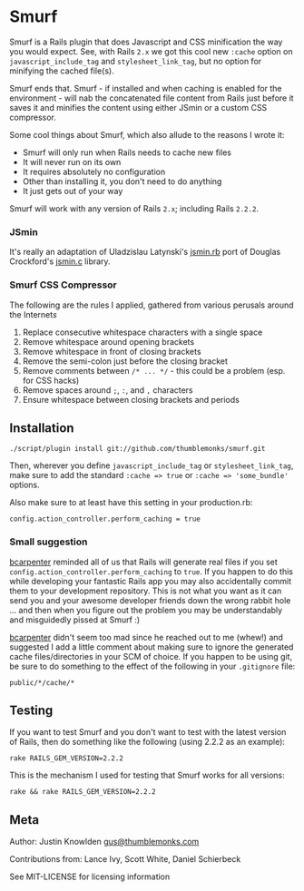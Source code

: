 # Smurf

Smurf is a Rails plugin that does Javascript and CSS minification the way you would expect. See, with Rails `2.x` we got this cool new `:cache` option on `javascript_include_tag` and `stylesheet_link_tag`, but no option for minifying the cached file(s).

Smurf ends that. Smurf - if installed and when caching is enabled for the environment - will nab the concatenated file content from Rails just before it saves it and minifies the content using either JSmin or a custom CSS compressor.

Some cool things about Smurf, which also allude to the reasons I wrote it:

* Smurf will only run when Rails needs to cache new files
* It will never run on its own
* It requires absolutely no configuration
* Other than installing it, you don't need to do anything
* It just gets out of your way

Smurf will work with any version of Rails `2.x`; including Rails `2.2.2`.

### JSmin

It's really an adaptation of Uladzislau Latynski's [jsmin.rb](http://javascript.crockford.com/jsmin.rb) port of Douglas Crockford's [jsmin.c](http://javascript.crockford.com/jsmin.c) library.

### Smurf CSS Compressor

The following are the rules I applied, gathered from various perusals around the Internet*s*

1. Replace consecutive whitespace characters with a single space
2. Remove whitespace around opening brackets
3. Remove whitespace in front of closing brackets
4. Remove the semi-colon just before the closing bracket
5. Remove comments between `/* ... */` - this could be a problem (esp. for CSS hacks)
6. Remove spaces around `;`, `:`, and `,` characters
7. Ensure whitespace between closing brackets and periods

## Installation

    ./script/plugin install git://github.com/thumblemonks/smurf.git

Then, wherever you define `javascript_include_tag` or `stylesheet_link_tag`, make sure to add the standard `:cache => true` or `:cache => 'some_bundle'` options.

Also make sure to at least have this setting in your production.rb:

    config.action_controller.perform_caching = true

### Small suggestion

[bcarpenter](http://github.com/bcarpenter) reminded all of us that Rails will generate real files if you set `config.action_controller.perform_caching` to `true`. If you happen to do this while developing your fantastic Rails app you may also accidentally commit them to your development repository. This is not what you want as it can send you and your awesome developer friends down the wrong rabbit hole ... and then when you figure out the problem you may be understandably and misguidedly pissed at Smurf :)

[bcarpenter](http://github.com/bcarpenter) didn't seem too mad since he reached out to me (whew!) and suggested I add a little comment about making sure to ignore the generated cache files/directories in your SCM of choice. If you happen to be using git, be sure to do something to the effect of the following in your `.gitignore` file:

    public/*/cache/*

## Testing

If you want to test Smurf and you don't want to test with the latest version of Rails, then do something like the following (using 2.2.2 as an example):

    rake RAILS_GEM_VERSION=2.2.2

This is the mechanism I used for testing that Smurf works for all versions:

    rake && rake RAILS_GEM_VERSION=2.2.2

## Meta

Author: Justin Knowlden <gus@thumblemonks.com>

Contributions from: Lance Ivy, Scott White, Daniel Schierbeck

See MIT-LICENSE for licensing information
